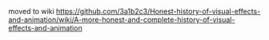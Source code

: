 moved to wiki https://github.com/3a1b2c3/Honest-history-of-visual-effects-and-animation/wiki/A-more-honest-and-complete-history-of-visual-effects-and-animation
